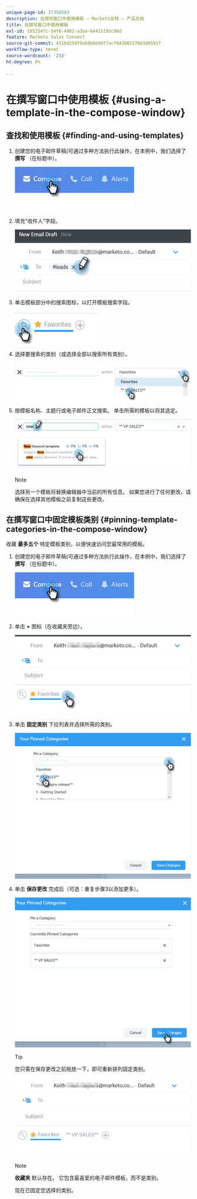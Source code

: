 ```yaml
---
unique-page-id: 37356593
description: 在撰写窗口中使用模板 — Marketo文档 — 产品文档
title: 在撰写窗口中使用模板
exl-id: 585254fc-54f6-4902-a3aa-6e415195c96d
feature: Marketo Sales Connect
source-git-commit: 431bd258f9a68bbb9df7acf043085578d3d91b1f
workflow-type: tm+mt
source-wordcount: '233'
ht-degree: 0%

---
```


# 在撰写窗口中使用模板 {#using-a-template-in-the-compose-window}

## 查找和使用模板 {#finding-and-using-templates}

1. 创建您的电子邮件草稿(可通过多种方法执行此操作，在本例中，我们选择了 **撰写** （在标题中）。

   ![](assets/one-6.png)

1. 填充“收件人”字段。

   ![](assets/searching-two.png)

1. 单击模板部分中的搜索图标，以打开模板搜索字段。

   ![](assets/searching-three.png)

1. 选择要搜索的类别（或选择全部以搜索所有类别）。

   ![](assets/searching-four.png)

1. 按模板名称、主题行或电子邮件正文搜索。 单击所需的模板以将其选定。

   ![](assets/searching-five.png)

   >[!NOTE]
   >
   >选择另一个模板将替换编辑器中当前的所有信息。 如果您进行了任何更改，请确保在选择其他模板之前复制这些更改。

## 在撰写窗口中固定模板类别 {#pinning-template-categories-in-the-compose-window}

收藏 **最多五个** 特定模板类别，以便快速访问您最常用的模板。

1. 创建您的电子邮件草稿(可通过多种方法执行此操作，在本例中，我们选择了 **撰写** （在标题中）。

   ![](assets/one-6.png)

1. 单击 **+** 图标（在收藏夹旁边）。

   ![](assets/pinning-two.png)

1. 单击 **固定类别** 下拉列表并选择所需的类别。

   ![](assets/pinning-three.png)

1. 单击 **保存更改** 完成后（可选：重复步骤3以添加更多）。

   ![](assets/pinning-four.png)

   >[!TIP]
   >
   >您只需在保存更改之前拖放一下，即可重新排列固定类别。

   ![](assets/pinning-five.png)

   >[!NOTE]
   >
   >**收藏夹** 默认存在。 它包含最喜爱的电子邮件模板，而不是类别。

   现在已固定您选择的类别。
